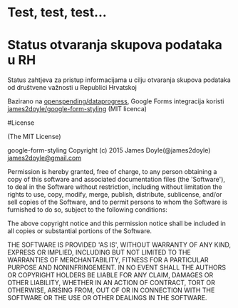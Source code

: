 # Test, test, test...

# Status otvaranja skupova podataka u RH

Status zahtjeva za pristup informacijama u cilju otvaranja skupova podataka od društvene važnosti u Republici Hrvatskoj

Bazirano na [openspending/dataprogress](https://github.com/openspending/dataprogress), Google Forms integracija koristi [james2doyle/google-form-styling](https://github.com/james2doyle/google-form-styling) (MIT licenca)

#License

(The MIT License)

google-form-styling Copyright (c) 2015 James Doyle(@james2doyle) james2doyle@gmail.com

Permission is hereby granted, free of charge, to any person obtaining a copy of this software and associated documentation files (the 'Software'), to deal in the Software without restriction, including without limitation the rights to use, copy, modify, merge, publish, distribute, sublicense, and/or sell copies of the Software, and to permit persons to whom the Software is furnished to do so, subject to the following conditions:

The above copyright notice and this permission notice shall be included in all copies or substantial portions of the Software.

THE SOFTWARE IS PROVIDED 'AS IS', WITHOUT WARRANTY OF ANY KIND, EXPRESS OR IMPLIED, INCLUDING BUT NOT LIMITED TO THE WARRANTIES OF MERCHANTABILITY, FITNESS FOR A PARTICULAR PURPOSE AND NONINFRINGEMENT. IN NO EVENT SHALL THE AUTHORS OR COPYRIGHT HOLDERS BE LIABLE FOR ANY CLAIM, DAMAGES OR OTHER LIABILITY, WHETHER IN AN ACTION OF CONTRACT, TORT OR OTHERWISE, ARISING FROM, OUT OF OR IN CONNECTION WITH THE SOFTWARE OR THE USE OR OTHER DEALINGS IN THE SOFTWARE.
